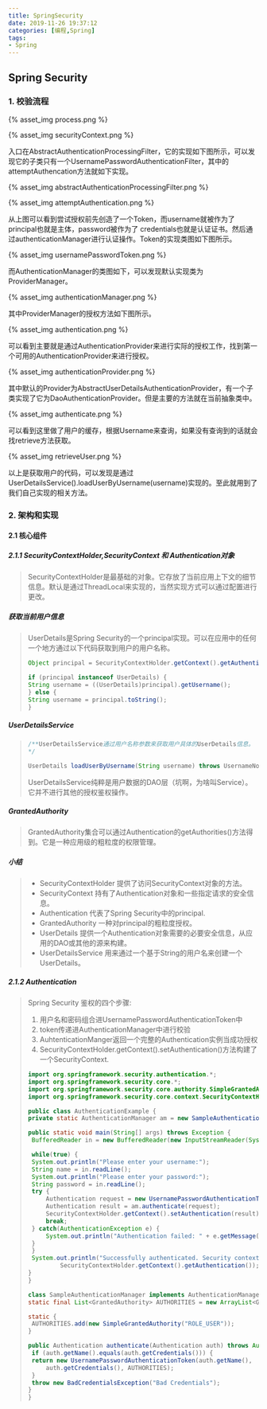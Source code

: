 ```yaml
---
title: SpringSecurity
date: 2019-11-26 19:37:12
categories: [编程,Spring]
tags:
- Spring
---
```


## Spring Security

### 1. 校验流程

{% asset_img process.png %}



{% asset_img securityContext.png %}

入口在AbstractAuthenticationProcessingFilter，它的实现如下图所示，可以发现它的子类只有一个UsernamePasswordAuthenticationFilter，其中的attemptAuthencation方法就如下实现。

{% asset_img abstractAuthenticationProcessingFilter.png %}



{% asset_img attemptAuthentication.png %}

从上图可以看到尝试授权前先创造了一个Token，而username就被作为了principal也就是主体，password被作为了 credentials也就是认证证书。然后通过authenticationManager进行认证操作。Token的实现类图如下图所示。



{% asset_img usernamePasswordToken.png %}

而AuthenticationManager的类图如下，可以发现默认实现类为ProviderManager。



{% asset_img authenticationManager.png %}

其中ProviderManager的授权方法如下图所示。



{% asset_img authentication.png %}

可以看到主要就是通过AuthenticationProvider来进行实际的授权工作，找到第一个可用的AuthenticationProvider来进行授权。



{% asset_img authenticationProvider.png %}

其中默认的Provider为AbstractUserDetailsAuthenticationProvider，有一个子类实现了它为DaoAuthenticationProvider。但是主要的方法就在当前抽象类中。



{% asset_img authenticate.png %}

可以看到这里做了用户的缓存，根据Username来查询，如果没有查询到的话就会找retrieve方法获取。



{% asset_img retrieveUser.png %}

以上是获取用户的代码，可以发现是通过UserDetailsService().loadUserByUsername(username)实现的。至此就用到了我们自己实现的相关方法。



### 2.  架构和实现

#### 2.1 核心组件

##### 2.1.1 SecurityContextHolder,SecurityContext 和 Authentication对象

> SecurityContextHolder是最基础的对象。它存放了当前应用上下文的细节信息。默认是通过ThreadLocal来实现的，当然实现方式可以通过配置进行更改。

##### 获取当前用户信息

> UserDetails是Spring Security的一个principal实现。可以在应用中的任何一个地方通过以下代码获取到用户的用户名称。
>
> ```java
> Object principal = SecurityContextHolder.getContext().getAuthentication().getPrincipal();
> 
> if (principal instanceof UserDetails) {
> String username = ((UserDetails)principal).getUsername();
> } else {
> String username = principal.toString();
> }
> ```

##### UserDetailsService

> ```java
> /**UserDetailsService通过用户名称参数来获取用户具体的UserDetails信息。
> */
> 
> UserDetails loadUserByUsername(String username) throws UsernameNotFoundException;
> ```
>
> UserDetailsService纯粹是用户数据的DAO层（坑啊，为啥叫Service）。它并不进行其他的授权鉴权操作。

##### GrantedAuthority

> GrantedAuthority集合可以通过Authentication的getAuthorities()方法得到。它是一种应用级的粗粒度的权限管理。

##### 小结

> - SecurityContextHolder 提供了访问SecurityContext对象的方法。
> - SecurityContext 持有了Authentication对象和一些指定请求的安全信息。
> - Authentication 代表了Spring Security中的principal.
> - GrantedAuthority 一种对principal的粗粒度授权。
> - UserDetails 提供一个Authentication对象需要的必要安全信息，从应用的DAO或其他的源来构建。
> - UserDetailsService 用来通过一个基于String的用户名来创建一个UserDetails。

##### 2.1.2 Authentication

> Spring Security 鉴权的四个步骤:
>
> 1. 用户名和密码组合进UsernamePasswordAuthenticationToken中
> 2. token传递进AuthenticationManager中进行校验
> 3. AuhtenticationManger返回一个完整的Authentication实例当成功授权
> 4. SecurityContextHolder.getContext().setAuthentication()方法构建了一个SecurityContext.
>
> ```java
> import org.springframework.security.authentication.*;
> import org.springframework.security.core.*;
> import org.springframework.security.core.authority.SimpleGrantedAuthority;
> import org.springframework.security.core.context.SecurityContextHolder;
> 
> public class AuthenticationExample {
> private static AuthenticationManager am = new SampleAuthenticationManager();
> 
> public static void main(String[] args) throws Exception {
>  BufferedReader in = new BufferedReader(new InputStreamReader(System.in));
> 
>  while(true) {
>  System.out.println("Please enter your username:");
>  String name = in.readLine();
>  System.out.println("Please enter your password:");
>  String password = in.readLine();
>  try {
>      Authentication request = new UsernamePasswordAuthenticationToken(name, password);
>      Authentication result = am.authenticate(request);
>      SecurityContextHolder.getContext().setAuthentication(result);
>      break;
>  } catch(AuthenticationException e) {
>      System.out.println("Authentication failed: " + e.getMessage());
>  }
>  }
>  System.out.println("Successfully authenticated. Security context contains: " +
>          SecurityContextHolder.getContext().getAuthentication());
> }
> }
> 
> class SampleAuthenticationManager implements AuthenticationManager {
> static final List<GrantedAuthority> AUTHORITIES = new ArrayList<GrantedAuthority>();
> 
> static {
>  AUTHORITIES.add(new SimpleGrantedAuthority("ROLE_USER"));
> }
> 
> public Authentication authenticate(Authentication auth) throws AuthenticationException {
>  if (auth.getName().equals(auth.getCredentials())) {
>  return new UsernamePasswordAuthenticationToken(auth.getName(),
>      auth.getCredentials(), AUTHORITIES);
>  }
>  throw new BadCredentialsException("Bad Credentials");
> }
> }
> ```

